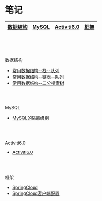 # 笔记
[数据结构](#dataStructure)|[MySQL](#mysql)|[Activiti6.0](#activiti6.0)|[框架](#框架)
-|-|-|-


<br>
<br>
<br>


<span id="dataStructure">数据结构</span>
* [常用数据结构--栈--队列](https://github.com/xufeifan1992/note/blob/master/MD/Java%E5%9F%BA%E7%A1%80-%E6%95%B0%E6%8D%AE%E7%BB%93%E6%9E%84/2019-4-17-%E6%95%B0%E6%8D%AE%E7%BB%93%E6%9E%84-%E6%A0%88-%E9%98%9F%E5%88%97.md)
* [常用数据结构--链表--队列](https://github.com/xufeifan1992/note/blob/master/MD/Java%E5%9F%BA%E7%A1%80-%E6%95%B0%E6%8D%AE%E7%BB%93%E6%9E%84/2019-4-19-%E6%95%B0%E6%8D%AE%E7%BB%93%E6%9E%84-%E9%93%BE%E8%A1%A8.md)
* [常用数据结构--二分搜索树](https://github.com/xufeifan1992/note/blob/master/MD/Java%E5%9F%BA%E7%A1%80-%E6%95%B0%E6%8D%AE%E7%BB%93%E6%9E%84/2019-4-21-%E6%95%B0%E6%8D%AE%E7%BB%93%E6%9E%84-%E4%BA%8C%E5%88%86%E6%90%9C%E7%B4%A2%E6%A0%91.md)


<br>
<br>

<span id="mysql">MySQL</span>
* [MySQL的隔离级别](https://github.com/xufeifan1992/note/blob/master/MD/MySQL/2019-4-19-%E6%95%B0%E6%8D%AE%E5%BA%93%E9%9A%94%E7%A6%BB%E7%BA%A7%E5%88%AB.md)

<br>
<br>

<span id="activiti6.0">Activiti6.0</span>
* [Activiti6.0](https://github.com/xufeifan1992/note/blob/master/MD/activiti/2019-4-23-%E5%B7%A5%E4%BD%9C%E6%B5%81-activiti6.0.md)

<br>
<br>

<span id = "框架">框架</span>
* [SpringCloud](https://github.com/xufeifan1992/note/blob/master/MD/%E6%A1%86%E6%9E%B6/2019-5-3-SpringCloud.md)
* [SpringCloud客户端配置](https://github.com/xufeifan1992/note/blob/master/MD/%E6%A1%86%E6%9E%B6/2019-5-6-Spring%20Cloud%E9%85%8D%E7%BD%AE%E5%AE%A2%E6%88%B7%E7%AB%AF.md)
